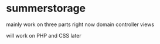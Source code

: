 # summerstorage
mainly work on three parts right now
domain
controller
views

will work on PHP and CSS later
